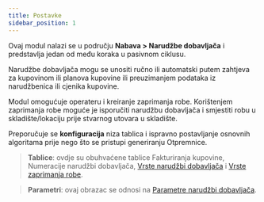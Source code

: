 ```yaml
---
title: Postavke
sidebar_position: 1
---
```


Ovaj modul nalazi se u području **Nabava > Narudžbe dobavljača** i predstavlja jedan od među koraka u pasivnom ciklusu.

Narudžbe dobavljača mogu se unositi ručno ili automatski putem zahtjeva za kupovinom ili planova kupovine ili preuzimanjem podataka iz narudžbenica ili cjenika kupovine.

Modul omogućuje operateru i kreiranje zaprimanja robe. Korištenjem zaprimanja robe moguće je isporučiti narudžbu dobavljača i smjestiti robu u skladište/lokaciju prije stvarnog utovara u skladište.

Preporučuje se **konfiguracija** niza tablica i ispravno postavljanje osnovnih algoritama prije nego što se pristupi generiranju Otpremnice.

> **Tablice**: ovdje su obuhvaćene tablice Fakturiranja kupovine, Numeracije narudžbi dobavljača, [Vrste narudžbi dobavljača](/docs/configurations/tables/purchase/purchase-orders-type) i [Vrste zaprimanja robe](/docs/configurations/tables/purchase/goods-receipt-types).

> **Parametri**: ovaj obrazac se odnosi na [Parametre narudžbi dobavljača](/docs/configurations/parameters/purchase/purchase-orders-parameters).